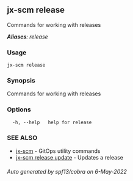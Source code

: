## jx-scm release

Commands for working with releases

***Aliases**: release*

### Usage

```
jx-scm release
```

### Synopsis

Commands for working with releases

### Options

```
  -h, --help   help for release
```

### SEE ALSO

* [jx-scm](jx-scm.md)	 - GitOps utility commands
* [jx-scm release update](jx-scm_release_update.md)	 - Updates a release

###### Auto generated by spf13/cobra on 6-May-2022
